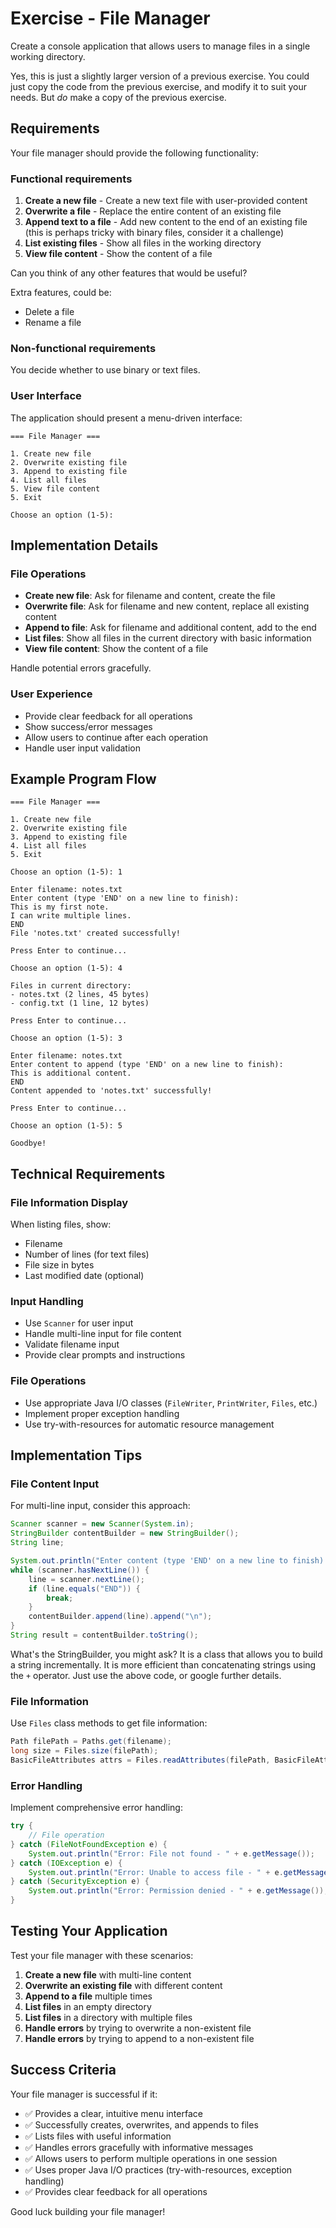 # Exercise - File Manager

Create a console application that allows users to manage files in a single working directory. 

Yes, this is just a slightly larger version of a previous exercise. You could just copy the code from the previous exercise, and modify it to suit your needs. But _do_ make a copy of the previous exercise.

## Requirements

Your file manager should provide the following functionality:

### Functional requirements

1. **Create a new file** - Create a new text file with user-provided content
2. **Overwrite a file** - Replace the entire content of an existing file
3. **Append text to a file** - Add new content to the end of an existing file (this is perhaps tricky with binary files, consider it a challenge)
4. **List existing files** - Show all files in the working directory
5. **View file content** - Show the content of a file


Can you think of any other features that would be useful?

Extra features, could be:
- Delete a file
- Rename a file

### Non-functional requirements
You decide whether to use binary or text files.

### User Interface

The application should present a menu-driven interface:

```
=== File Manager ===

1. Create new file
2. Overwrite existing file
3. Append to existing file 
4. List all files
5. View file content
5. Exit

Choose an option (1-5):
```

## Implementation Details

### File Operations

- **Create new file**: Ask for filename and content, create the file
- **Overwrite file**: Ask for filename and new content, replace all existing content
- **Append to file**: Ask for filename and additional content, add to the end
- **List files**: Show all files in the current directory with basic information
- **View file content**: Show the content of a file

Handle potential errors gracefully.


### User Experience

- Provide clear feedback for all operations
- Show success/error messages
- Allow users to continue after each operation
- Handle user input validation

## Example Program Flow

```
=== File Manager ===

1. Create new file
2. Overwrite existing file
3. Append to existing file
4. List all files
5. Exit

Choose an option (1-5): 1

Enter filename: notes.txt
Enter content (type 'END' on a new line to finish):
This is my first note.
I can write multiple lines.
END
File 'notes.txt' created successfully!

Press Enter to continue...

Choose an option (1-5): 4

Files in current directory:
- notes.txt (2 lines, 45 bytes)
- config.txt (1 line, 12 bytes)

Press Enter to continue...

Choose an option (1-5): 3

Enter filename: notes.txt
Enter content to append (type 'END' on a new line to finish):
This is additional content.
END
Content appended to 'notes.txt' successfully!

Press Enter to continue...

Choose an option (1-5): 5

Goodbye!
```

## Technical Requirements

### File Information Display

When listing files, show:
- Filename
- Number of lines (for text files)
- File size in bytes
- Last modified date (optional)

### Input Handling

- Use `Scanner` for user input
- Handle multi-line input for file content
- Validate filename input
- Provide clear prompts and instructions

### File Operations

- Use appropriate Java I/O classes (`FileWriter`, `PrintWriter`, `Files`, etc.)
- Implement proper exception handling
- Use try-with-resources for automatic resource management


## Implementation Tips

### File Content Input

For multi-line input, consider this approach:

```java
Scanner scanner = new Scanner(System.in);
StringBuilder contentBuilder = new StringBuilder();
String line;

System.out.println("Enter content (type 'END' on a new line to finish):");
while (scanner.hasNextLine()) {
    line = scanner.nextLine();
    if (line.equals("END")) {
        break;
    }
    contentBuilder.append(line).append("\n");
}
String result = contentBuilder.toString();
```

What's the StringBuilder, you might ask? It is a class that allows you to build a string incrementally. It is more efficient than concatenating strings using the `+` operator. Just use the above code, or google further details.

### File Information

Use `Files` class methods to get file information:

```java
Path filePath = Paths.get(filename);
long size = Files.size(filePath);
BasicFileAttributes attrs = Files.readAttributes(filePath, BasicFileAttributes.class);
```

### Error Handling

Implement comprehensive error handling:

```java
try {
    // File operation
} catch (FileNotFoundException e) {
    System.out.println("Error: File not found - " + e.getMessage());
} catch (IOException e) {
    System.out.println("Error: Unable to access file - " + e.getMessage());
} catch (SecurityException e) {
    System.out.println("Error: Permission denied - " + e.getMessage());
}
```

## Testing Your Application

Test your file manager with these scenarios:

1. **Create a new file** with multi-line content
2. **Overwrite an existing file** with different content
3. **Append to a file** multiple times
4. **List files** in an empty directory
5. **List files** in a directory with multiple files
6. **Handle errors** by trying to overwrite a non-existent file
7. **Handle errors** by trying to append to a non-existent file

## Success Criteria

Your file manager is successful if it:

- ✅ Provides a clear, intuitive menu interface
- ✅ Successfully creates, overwrites, and appends to files
- ✅ Lists files with useful information
- ✅ Handles errors gracefully with informative messages
- ✅ Allows users to perform multiple operations in one session
- ✅ Uses proper Java I/O practices (try-with-resources, exception handling)
- ✅ Provides clear feedback for all operations

Good luck building your file manager!